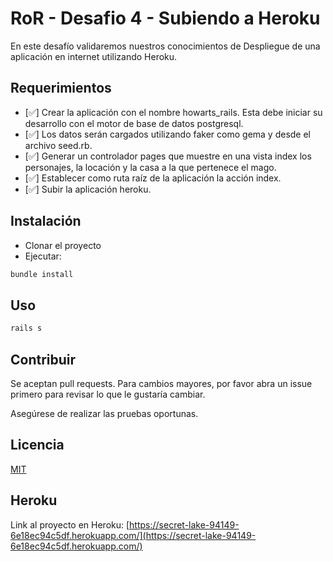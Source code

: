 # RoR - Desafio 4 - Subiendo a Heroku

En este desafío validaremos nuestros conocimientos de Despliegue de una aplicación en internet utilizando Heroku.

## Requerimientos

- [✅] Crear la aplicación con el nombre howarts_rails. Esta debe iniciar su desarrollo con el motor de base de datos postgresql.
- [✅] Los datos serán cargados utilizando faker como gema y desde el archivo seed.rb.
- [✅] Generar un controlador pages que muestre en una vista index los personajes, la locación y la casa a la que pertenece el mago.
- [✅] Establecer como ruta raíz de la aplicación la acción index.
- [✅] Subir la aplicación heroku.

## Instalación

- Clonar el proyecto
- Ejecutar:

```bash
bundle install
```

## Uso

```bash
rails s
```

## Contribuir

Se aceptan pull requests. Para cambios mayores, por favor abra un issue primero
para revisar lo que le gustaría cambiar.

Asegúrese de realizar las pruebas oportunas.

## Licencia

[MIT](https://choosealicense.com/licenses/mit/)

## Heroku

Link al proyecto en Heroku:
[https://secret-lake-94149-6e18ec94c5df.herokuapp.com/](https://secret-lake-94149-6e18ec94c5df.herokuapp.com/)
